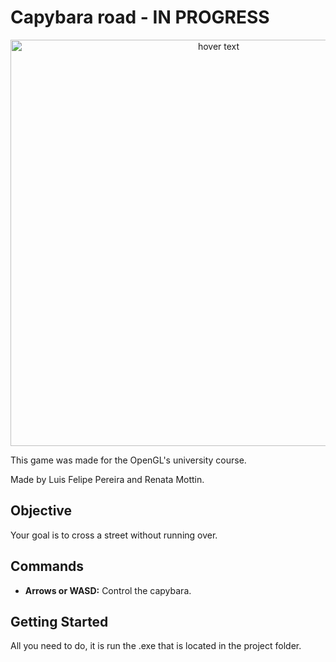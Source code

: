 # Capybara road - IN PROGRESS

<p align="center">
  <img src="https://i.imgur.com/A0i9Utx.gif" width="650" title="hover text">
</p>

This game was made for the OpenGL's university course.

Made by Luis Felipe Pereira and Renata Mottin.

## Objective
Your goal is to cross a street without running over.

## Commands

* **Arrows or WASD:** Control the capybara.

## Getting Started
All you need to do, it is run the .exe that is located in the project folder.
